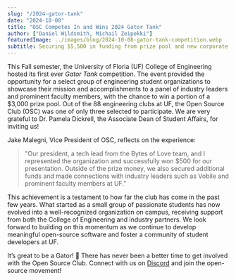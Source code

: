 ```yaml
---
slug: "/2024-gator-tank"
date: "2024-10-08"
title: "OSC Competes In and Wins 2024 Gator Tank"
author: ["Daniel Wildsmith, Michail Zeipekki"]
featuredImage: ../images/blog/2024-10-08-gator-tank-competition.webp
subtitle: Securing $5,500 in funding from prize pool and new corporate sponsors
---
```

This Fall semester, the University of Floria (UF) College of Engineering hosted its first ever *Gator Tank* competition.
The event provided the opportunity for a select group of engineering student organizations to showcase their mission and accomplishments to a panel of industry leaders and prominent faculty members, with the chance to win a portion of a $3,000 prize pool.
Out of the 88 engineering clubs at UF, the Open Source Club (OSC) was one of only three selected to participate. We are very grateful to Dr. Pamela Dickrell, the Associate Dean of Student Affairs, for inviting us!

Jake Malegni, Vice President of OSC, reflects on the experience:
> "Our president, a tech lead from the Bytes of Love team, and I represented the organization and successfully won $500 for our presentation. Outside of the prize money, we also secured additional funds and made connections with industry leaders such as Vobile and prominent faculty members at UF."

This achievement is a testament to how far the club has come in the past few years.
What started as a small group of passionate students has now evolved into a well-recognized organization on campus, receiving support from both the College of Engineering and industry partners.
We look forward to building on this momentum as we continue to develop meaningful open-source software and foster a community of student developers at UF.

It’s great to be a Gator! 🐊
There has never been a better time to get involved with the Open Source Club. Connect with us on [Discord](https://discord.gg/Gsxej6u) and join the open-source movement!
